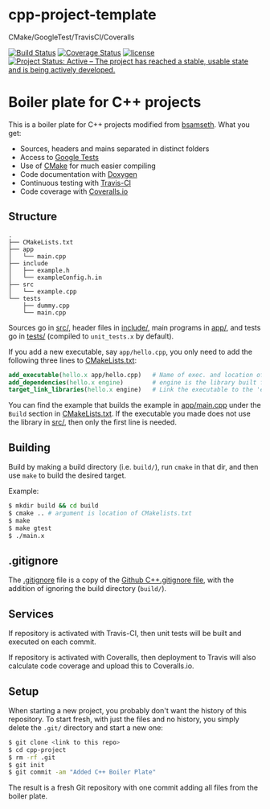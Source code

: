 # cpp-project-template
CMake/GoogleTest/TravisCI/Coveralls

[![Build Status](https://travis-ci.org/Bo-Yuan-Huang/cpp-project-template.svg?branch=master)](https://travis-ci.org/Bo-Yuan-Huang/cpp-project-template)
[![Coverage Status](https://coveralls.io/repos/github/Bo-Yuan-Huang/cpp-project-template/badge.svg?branch=master)](https://coveralls.io/github/Bo-Yuan-Huang/cpp-project-template?branch=master)
[![license](https://img.shields.io/github/license/mashape/apistatus.svg)](https://github.com/Bo-Yuan-Huang/cpp-project-template/blob/master/LICENCE)
[![Project Status: Active – The project has reached a stable, usable state and is being actively developed.](http://www.repostatus.org/badges/latest/active.svg)](http://www.repostatus.org/#active)


# Boiler plate for C++ projects 

This is a boiler plate for C++ projects modified from [bsamseth](https://github.com/bsamseth/cpp-project). What you get:

- Sources, headers and mains separated in distinct folders
- Access to [Google Tests](https://github.com/google/googletest)
- Use of [CMake](https://cmake.org/) for much easier compiling
- Code documentation with [Doxygen](http://www.stack.nl/~dimitri/doxygen/)
- Continuous testing with [Travis-CI](https://travis-ci.org/)
- Code coverage with [Coveralls.io](https://coveralls.io/)

## Structure
```
.
├── CMakeLists.txt
├── app
│   └── main.cpp
├── include
│   ├── example.h
│   └── exampleConfig.h.in
├── src
│   └── example.cpp
└── tests
    ├── dummy.cpp
    └── main.cpp
```

Sources go in [src/](src/), header files in [include/](include/), main programs in [app/](app), and
tests go in [tests/](tests/) (compiled to `unit_tests.x` by default). 

If you add a new executable, say `app/hello.cpp`, you only need to add the following three lines to [CMakeLists.txt](CMakeLists.txt): 

``` cmake
add_executable(hello.x app/hello.cpp)   # Name of exec. and location of file.
add_dependencies(hello.x engine)        # engine is the library built from src/*.cpp
target_link_libraries(hello.x engine)   # Link the executable to the 'engine'.
```

You can find the example that builds the example in [app/main.cpp](app/main.cpp) under the `Build` section in [CMakeLists.txt](CMakeLists.txt). 
If the executable you made does not use the library in [src/](src), then only the first line is needed.



## Building

Build by making a build directory (i.e. `build/`), run `cmake` in that dir, and then use `make` to build the desired target.

Example:

``` bash
$ mkdir build && cd build
$ cmake .. # argument is location of CMakelists.txt
$ make
$ make gtest
$ ./main.x
```

## .gitignore

The [.gitignore](.gitignore) file is a copy of the [Github C++.gitignore file](https://github.com/github/gitignore/blob/master/C%2B%2B.gitignore),
with the addition of ignoring the build directory (`build/`).


## Services

If repository is activated with Travis-CI, then unit tests will be built and executed on each commit.

If repository is activated with Coveralls, then deployment to Travis will also calculate code coverage and
upload this to Coveralls.io. 

## Setup
When starting a new project, you probably don't want the history of this repository. To start fresh, with just the files
and no history, you simply delete the `.git/` directory and start a new one:

``` bash
$ git clone <link to this repo>
$ cd cpp-project
$ rm -rf .git
$ git init
$ git commit -am "Added C++ Boiler Plate"
```

The result is a fresh Git repository with one commit adding all files from the boiler plate. 
